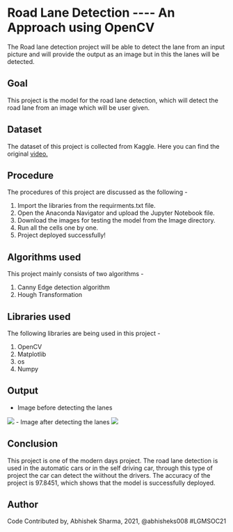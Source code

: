 # Road Lane Detection ---- An Approach using OpenCV
The Road lane detection project will be able to detect the lane from an input picture and will provide the output as an image but in this the lanes will be detected.

## Goal
This project is the model for the road lane detection, which will detect the road lane from an image which will be user given.

## Dataset
The dataset of this project is collected from Kaggle. Here you can find the original <a href = "https://www.kaggle.com/dpamgautam/video-file-for-lane-detection-project">video.</a>

## Procedure
The procedures of this project are discussed as the following -
1. Import the libraries from the requirments.txt file.
2. Open the Anaconda Navigator and upload the Jupyter Notebook file.
3. Download the images for testing the model from the Image directory.
4. Run all the cells one by one.
5. Project deployed successfully!

## Algorithms used
This project mainly consists of two algorithms -
1. Canny Edge detection algorithm
2. Hough Transformation

## Libraries used
The following libraries are being used in this project -
1. OpenCV
2. Matplotlib
3. os
4. Numpy

## Output
- Image before detecting the lanes 
<img src = "https://github.com/abhisheks008/ML-ProjectKart/blob/patch-2/Road%20Lane%20Detection/Images/Test_image.png">
- Image after detecting the lanes
<img src = "https://github.com/abhisheks008/ML-ProjectKart/blob/patch-2/Road%20Lane%20Detection/Images/Hough_lines_original.png">

## Conclusion
This project is one of the modern days project. The road lane detection is used in the automatic cars or in the self driving car, through this type of project the car can detect the wiithout the drivers.
The accuracy of the project is 97.8451, which shows that the model is successfully deployed.

## Author
Code Contributed by, Abhishek Sharma, 2021, @abhisheks008 #LGMSOC21
